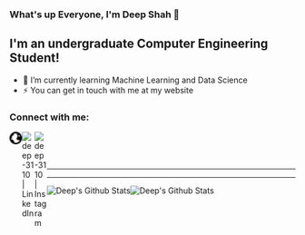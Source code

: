### What's up Everyone, I'm Deep Shah 👋

## I'm an undergraduate Computer Engineering Student!

- 🌱 I’m currently learning Machine Learning and Data Science
- ⚡ You can get in touch with me at my website

### Connect with me:

[<img align="left" alt="deep-3110" width="22px" src="https://raw.githubusercontent.com/iconic/open-iconic/master/svg/globe.svg" />][website]
[<img align="left" alt="deep-3110 | LinkedIn" width="22px" src="https://cdn.jsdelivr.net/npm/simple-icons@v3/icons/linkedin.svg" />][linkedin]
[<img align="left" alt="deep-3110 | Instagram" width="22px" src="https://cdn.jsdelivr.net/npm/simple-icons@v3/icons/instagram.svg" />][instagram]

<br />


<br />
<br />

---


---

<img align="left" alt="Deep's Github Stats" src="https://github-readme-stats.vercel.app/api?username=deep-3110&show_icons=true&hide_border=true&theme=dark" />
<img align="left" alt="Deep's Github Stats" src="https://github-readme-stats.vercel.app/api/top-langs?username=deep-3110&show_icons=true&hide_border=true&theme=dark" />

[website]: https://deepshah.in/
[instagram]:https://www.instagram.com/deep.shah31/
[linkedin]: https://www.linkedin.com/in/deep3110/
